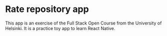 # Rate repository app

This app is an exercise of the Full Stack Open Course from the University of Helsinki.
It is a practice toy app to learn React Native.
